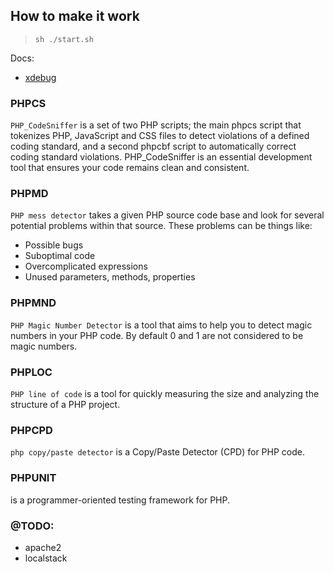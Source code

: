 ## How to make it work

> `sh ./start.sh`

Docs: 

- [xdebug](./docs/xdebug/xdebug.md)

### PHPCS
`PHP_CodeSniffer` is a set of two PHP scripts; the main phpcs script that tokenizes PHP, JavaScript and CSS files to detect violations of a defined coding standard, and a second phpcbf script to automatically correct coding standard violations. PHP_CodeSniffer is an essential development tool that ensures your code remains clean and consistent.

### PHPMD
`PHP mess detector` takes a given PHP source code base and look for several potential problems within that source. These problems can be things like:

- Possible bugs
- Suboptimal code
- Overcomplicated expressions
- Unused parameters, methods, properties

### PHPMND 
`PHP Magic Number Detector` is a tool that aims to help you to detect magic numbers in your PHP code. By default 0 and 1 are not considered to be magic numbers.

### PHPLOC
`PHP line of code` is a tool for quickly measuring the size and analyzing the structure of a PHP project.

### PHPCPD
`php copy/paste detector` is a Copy/Paste Detector (CPD) for PHP code.

### PHPUNIT
is a programmer-oriented testing framework for PHP.

### @TODO:
- apache2
- localstack
